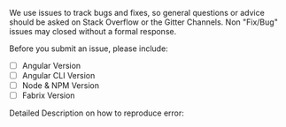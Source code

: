 We use issues to track bugs and fixes, so general questions or advice should be asked on Stack Overflow or the Gitter Channels. Non "Fix/Bug" issues may closed without a formal response. 

Before you submit an issue, please include:

- [ ] Angular Version
- [ ] Angular CLI Version
- [ ] Node & NPM Version
- [ ] Fabrix Version

Detailed Description on how to reproduce error:
